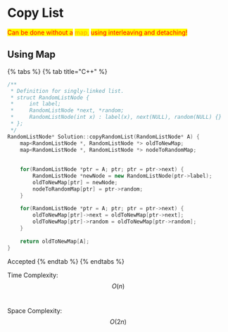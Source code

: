 # Copy List

<mark style="color:red;">Can be done without a</mark> <mark style="color:orange;">map,</mark> <mark style="color:red;">using interleaving and detaching!</mark>

## Using Map

{% tabs %}
{% tab title="C++" %}
```cpp
/**
 * Definition for singly-linked list.
 * struct RandomListNode {
 *     int label;
 *     RandomListNode *next, *random;
 *     RandomListNode(int x) : label(x), next(NULL), random(NULL) {}
 * };
 */
RandomListNode* Solution::copyRandomList(RandomListNode* A) { 
    map<RandomListNode *, RandomListNode *> oldToNewMap;
    map<RandomListNode *, RandomListNode *> nodeToRandomMap;
    
    
    for(RandomListNode *ptr = A; ptr; ptr = ptr->next) {
        RandomListNode *newNode = new RandomListNode(ptr->label);
        oldToNewMap[ptr] = newNode;
        nodeToRandomMap[ptr] = ptr->random;
    }
    
    for(RandomListNode *ptr = A; ptr; ptr = ptr->next) {
        oldToNewMap[ptr]->next = oldToNewMap[ptr->next];
        oldToNewMap[ptr]->random = oldToNewMap[ptr->random];
    }
    
    return oldToNewMap[A];
}
```

Accepted
{% endtab %}
{% endtabs %}

Time Complexity: $$O(n)$$​

Space Complexity: $$O(2n)$$​
